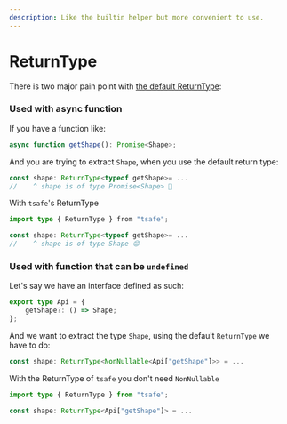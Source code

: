 ```yaml
---
description: Like the builtin helper but more convenient to use.
---
```


# ReturnType

There is two major pain point with [the default ReturnType](https://www.typescriptlang.org/docs/handbook/utility-types.html#returntypetype):

### Used with async function

If you have a function like:

```typescript
async function getShape(): Promise<Shape>;
```

And you are trying to extract `Shape`, when you use the default return type:

```typescript
const shape: ReturnType<typeof getShape>= ...
//    ^ shape is of type Promise<Shape> 😤
```

With `tsafe`'s ReturnType

```typescript
import type { ReturnType } from "tsafe";

const shape: ReturnType<typeof getShape>= ...
//    ^ shape is of type Shape 😊
```

### Used with function that can be `undefined`

Let's say we have an interface defined as such:

```typescript
export type Api = {
	getShape?: () => Shape;
};
```

And we want to extract the type `Shape`, using the default `ReturnType` we have to do:

```typescript
const shape: ReturnType<NonNullable<Api["getShape"]>> = ...
```

With the ReturnType of `tsafe` you don't need `NonNullable`

```typescript
import type { ReturnType } from "tsafe";

const shape: ReturnType<Api["getShape"]> = ...
```
